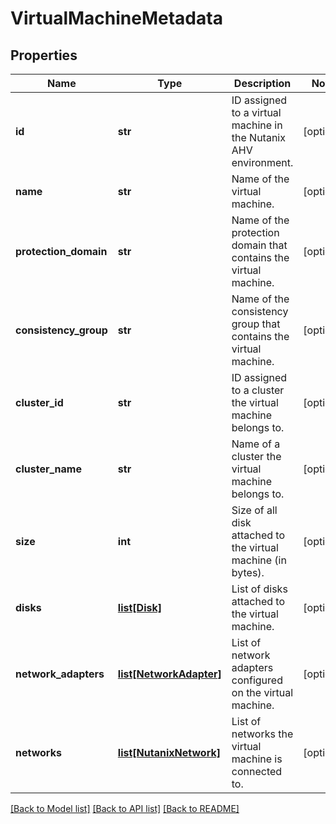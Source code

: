 # VirtualMachineMetadata

## Properties
Name | Type | Description | Notes
------------ | ------------- | ------------- | -------------
**id** | **str** | ID assigned to a virtual machine in the Nutanix AHV environment. | [optional] 
**name** | **str** | Name of the virtual machine. | [optional] 
**protection_domain** | **str** | Name of the protection domain that contains the virtual machine. | [optional] 
**consistency_group** | **str** | Name of the consistency group that contains the virtual machine. | [optional] 
**cluster_id** | **str** | ID assigned to a cluster the virtual machine belongs to. | [optional] 
**cluster_name** | **str** | Name of a cluster the virtual machine belongs to. | [optional] 
**size** | **int** | Size of all disk attached to the virtual machine (in bytes). | [optional] 
**disks** | [**list[Disk]**](Disk.md) | List of disks attached to the virtual machine. | [optional] 
**network_adapters** | [**list[NetworkAdapter]**](NetworkAdapter.md) | List of network adapters configured on the virtual machine. | [optional] 
**networks** | [**list[NutanixNetwork]**](NutanixNetwork.md) | List of networks the virtual machine is connected to. | [optional] 

[[Back to Model list]](../README.md#documentation-for-models) [[Back to API list]](../README.md#documentation-for-api-endpoints) [[Back to README]](../README.md)

